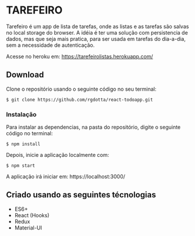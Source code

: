 # TAREFEIRO

Tarefeiro é um app de lista de tarefas, onde as listas e as tarefas são salvas no local storage do browser. A idéia é ter uma solução com persistencia de dados, mas que seja mais pratica, para ser usada em tarefas do dia-a-dia, sem a necessidade de autenticação.

Acesse no heroku em: https://tarefeirolistas.herokuapp.com/

## Download

Clone o repositório usando o seguinte código no seu terminal:

```
$ git clone https://github.com/rgdotta/react-todoapp.git
```

### Instalação

Para instalar as dependencias, na pasta do repositório, digite o seguinte código no terminal:

```
$ npm install
```

Depois, inicie a aplicação localmente com:

```
$ npm start
```

A aplicação irá iniciar em: https://localhost:3000/

## Criado usando as seguintes técnologias

- ES6+
- React (Hooks)
- Redux
- Material-UI
